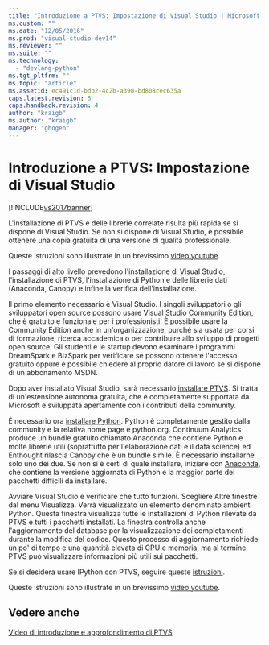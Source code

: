 ```yaml
---
title: "Introduzione a PTVS: Impostazione di Visual Studio | Microsoft Docs"
ms.custom: ""
ms.date: "12/05/2016"
ms.prod: "visual-studio-dev14"
ms.reviewer: ""
ms.suite: ""
ms.technology: 
  - "devlang-python"
ms.tgt_pltfrm: ""
ms.topic: "article"
ms.assetid: ec491c1d-bdb2-4c2b-a390-bd808cec635a
caps.latest.revision: 5
caps.handback.revision: 4
author: "kraigb"
ms.author: "kraigb"
manager: "ghogen"
---
```

# Introduzione a PTVS: Impostazione di Visual Studio
[!INCLUDE[vs2017banner](../code-quality/includes/vs2017banner.md)]

L'installazione di PTVS e delle librerie correlate risulta più rapida se si dispone di Visual Studio.  Se non si dispone di Visual Studio, è possibile ottenere una copia gratuita di una versione di qualità professionale.  
  
 Queste istruzioni sono illustrate in un brevissimo [video youtube](https://www.youtube.com/watch?v=_okUV47eM5c&list=PLReL099Y5nRdLgGAdrb_YeTdEnd23s6Ff&index=1).  
  
 I passaggi di alto livello prevedono l'installazione di Visual Studio, l'installazione di PTVS, l'installazione di Python e delle librerie dati \(Anaconda, Canopy\) e infine la verifica dell'installazione.  
  
 Il primo elemento necessario è Visual Studio.  I singoli sviluppatori o gli sviluppatori open source possono usare Visual Studio [Community Edition](https://www.visualstudio.com/products/visual-studio-community-vs), che è gratuito e funzionale per i professionisti.  È possibile usare la Community Edition anche in un'organizzazione, purché sia usata per corsi di formazione, ricerca accademica o per contribuire allo sviluppo di progetti open source.  Gli studenti e le startup devono esaminare i programmi DreamSpark e BizSpark per verificare se possono ottenere l'accesso gratuito oppure è possibile chiedere al proprio datore di lavoro se si dispone di un abbonamento MSDN.  
  
 Dopo aver installato Visual Studio, sarà necessario [installare PTVS](http://pytools.codeplex.com/wikipage?title=PTVS%20Installation).  Si tratta di un'estensione autonoma gratuita, che è completamente supportata da Microsoft e sviluppata apertamente con i contributi della community.  
  
 È necessario ora [installare Python](http://python.org/download/).  Python è completamente gestito dalla community e la relativa home page è python.org.  Continuum Analytics produce un bundle gratuito chiamato Anaconda che contiene Python e molte librerie utili \(soprattutto per l'elaborazione dati e il data science\) ed Enthought rilascia Canopy che è un bundle simile.  È necessario installarne solo uno dei due.  Se non si è certi di quale installare, iniziare con [Anaconda](http://continuum.io/downloads), che contiene la versione aggiornata di Python e la maggior parte dei pacchetti difficili da installare.  
  
 Avviare Visual Studio e verificare che tutto funzioni.  Scegliere Altre finestre dal menu Visualizza.  Verrà visualizzato un elemento denominato ambienti Python.  Questa finestra visualizza tutte le installazioni di Python rilevate da PTVS e tutti i pacchetti installati.  La finestra controlla anche l'aggiornamento del database per la visualizzazione dei completamenti durante la modifica del codice.  Questo processo di aggiornamento richiede un po' di tempo e una quantità elevata di CPU e memoria, ma al termine PTVS può visualizzare informazioni più utili sui pacchetti.  
  
 Se si desidera usare IPython con PTVS, seguire queste [istruzioni](http://pytools.codeplex.com/wikipage?title=Using%20IPython%20with%20PTVS).  
  
 Queste istruzioni sono illustrate in un brevissimo [video youtube](https://www.youtube.com/watch?v=_okUV47eM5c&list=PLReL099Y5nRdLgGAdrb_YeTdEnd23s6Ff&index=1).  
  
## Vedere anche  
 [Video di introduzione e approfondimento di PTVS](https://www.youtube.com/playlist?list=PLReL099Y5nRdLgGAdrb_YeTdEnd23s6Ff)